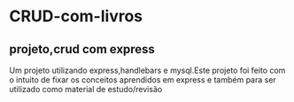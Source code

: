 # CRUD-com-livros

## projeto,crud com express
Um projeto utilizando express,handlebars e mysql.Este projeto foi feito com o intuito de fixar os conceitos aprendidos em express e também para ser utilizado como material de estudo/revisão

